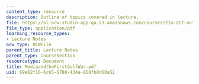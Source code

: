 ```yaml
---
content_type: resource
description: Outline of topics covered in lecture.
file: https://ol-ocw-studio-app-qa.s3.amazonaws.com/courses/21a-217-anthropology-of-war-and-peace-fall-2004/69e62f166c656788434a858fb8d60a52_MediaandtheFirstGulfWar.pdf
file_type: application/pdf
learning_resource_types:
- Lecture Notes
ocw_type: OCWFile
parent_title: Lecture Notes
parent_type: CourseSection
resourcetype: Document
title: MediaandtheFirstGulfWar.pdf
uid: 69e62f16-6c65-6788-434a-858fb8d60a52
---
```

